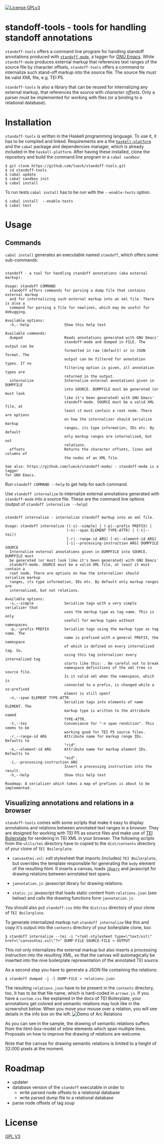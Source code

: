 [![License GPLv3](https://img.shields.io/badge/license-GPL_3-green.svg)](http://www.gnu.org/licenses/gpl-3.0.txt)

# standoff-tools - tools for handling standoff annotations #

`standoff-tools` offers a command line program for handling standoff
annotations produced with
[`standoff-mode`](https://github.com/lueck/standoff-mode), a tagger for
[GNU Emacs](https://www.gnu.org/software/emacs/). While
`standoff-mode` produces external markup that references text ranges of
the source file by character offsets, `standoff-tools` offers a
command to internalize such stand-off markup into the source file. The
source file must be valid XML file, e.g. TEI P5.

`standoff-tools` is also a library that can be reused for
internalizing any external markup, that references the source with
*character offsets*. Only a parser must be implemented for working
with files (or a binding to a relational database).

# Installation #

`standoff-tools` is written in the Haskell programming language. To
use it, it has to be compiled and linked. Requirements are a the
[`haskell-platform`](https://www.haskell.org/platform/) and the
`cabal` package and dependencies manager, which is already included in
the `haskell-platform`. After having these installed, clone the
repository and build the command line program in a `cabal sandbox`:

	$ git clone https://github.com/lueck/standoff-tools.git
	$ cd standoff-tools
	$ cabal update
	$ cabal sandbox init
	$ cabal install


To run tests `cabal install` has to be run with the `--enable-tests`
option.

	$ cabal install  --enable-tests
	$ cabal test

# Usage #

## Commands ##

`cabal install` generates an executable named `standoff`, which offers
some sub-commands:

<pre><code>
standoff - a tool for handling standoff annotations (aka external markup).

Usage: standoff COMMAND
  standoff offers commands for parsing a dump file that contains external markup
  and for internalizing such external markup into an xml file. There is also a
  command for parsing a file for newlines, which may be useful for debugging.

Available options:
  -h,--help                Show this help text

Available commands:
  dumped                   Reads annotations generated with GNU Emacs'
                           standoff-mode and dumped in FILE. The output can be
                           formatted in raw (default) or in JSON format. The
                           output can be filtered for annotation types. If no
                           filtering option is given, all annotation types are
                           returned in the output.
  internalize              Internalize external annotations given in DUMPFILE
                           into SOURCE. DUMPFILE must be generated (or must look
                           like it's been generated) with GNU Emacs'
                           standoff-mode. SOURCE must be a valid XML file, at
                           least it must contain a root node. There are options
                           on how the internalizer should serialize markup
                           ranges, its type information, IDs etc. By default
                           only markup ranges are internalized, but not
                           relations.
  offsets                  Returns the character offsets, lines and columns of
                           the nodes of an XML file.

See also: https://github.com/lueck/standoff-mode/ - standoff-mode is a tagger
for GNU Emacs.
</code></pre>

Run `standoff COMMAND --help` to get help for each command.

Use `standoff internalize` to internalize external annotations
generated with `standoff-mode` into a source file. These are the
command line options (output of `standoff internalize --help`):

<pre><code>
standoff internalize - internalize standoff markup into an xml file.

Usage: standoff internalize ((-s|--simple) | (-p|--prefix PREFIX) |
                            (-n|--span ELEMENT TYPE-ATTR) | (-t|--tei))
                            [-r|--range-id ARG] [-e|--element-id ARG]
                            [-i|--processing-instruction ARG] DUMPFILE SOURCE
  Internalize external annotations given in DUMPFILE into SOURCE. DUMPFILE must
  be generated (or must look like it's been generated) with GNU Emacs'
  standoff-mode. SOURCE must be a valid XML file, at least it must contain a
  root node. There are options on how the internalizer should serialize markup
  ranges, its type information, IDs etc. By default only markup ranges are
  internalized, but not relations.

Available options:
  -s,--simple              Serialize tags with a very simple serializer that
                           uses the markup type as tag name. This is only
                           usefull for markup types without namespaces.
  -p,--prefix PREFIX       Serialize tags using the markup type as tag name. The
                           name is prefixed with a general PREFIX, the namespace
                           of which is defined on every internalized tag. So,
                           using this tag internalizer every internalized tag
                           starts like this: <PREFIX:localname
                           xmlns:PREFIX='...' ...>. Be careful not to break
                           namespace definitions of the xml tree in source file.
                           Is it valid xml when the namespace, which is
                           connected to a prefix, is changed while a so-prefixed
                           elment is still open?
  -n,--span ELEMENT TYPE-ATTR
                           Serialize tags into elements of name ELEMENT. The
                           markup type is written to the attribute named
                           TYPE-ATTR.
  -t,--tei                 Conveniance for "-n span rendition". This seems to be
                           working good for TEI P5 source files.
  -r,--range-id ARG        Attribute name for markup range IDs. Defaults to
                           "rid".
  -e,--element-id ARG      Attribute name for markup element IDs. Defaults to
                           "eid".
  -i,--processing-instruction ARG
                           Insert a processing instruction into the result.
  -h,--help                Show this help text

Roadmap: A serializer which takes a map of prefixes is about to be implemented.
</code></pre>

## Visualizing annotations and relations in a browser ##

`standoff-tools` comes with some scripts that make it easy to display
annotations and relations between annotated text ranges in a
browser. They are designed for working with TEI P5 as source files and
make use of
[TEI Boilerplate](https://github.com/GrantLS/TEI-Boilerplate) for
rendering in TEI XML in your browser. The following scripts from the
`utils/tei` directory have to copied to the `dist/contents` directory of
your clone of `TEI Boilerplate`:

- `canvas4tei.xsl`: xslt stylesheet that imports (includes) `TEI
  Boilerplate`, but overrides the template responsible for generating
  the `body` element of the resulting html. It inserts a canvas, loads
  [`jQuery`](https://jquery.com/) and javascript for drawing relations
  between annotated text spans.

- `jannotation.js`: javascript library for drawing relations.

- `static.js`: javascript that loads static content from
  `relations.json` (see below) and calls the drawing functions form
  `jannotation.js`.

You should also put `standoff.css` into the `dist/css` directory of
your clone of `TEI Boilerplate`.

To generate internalized markup run `standoff internalize` like this
and copy it's output into the `contents` directory of your boilerplate
clone, too:

	$ standoff internalize --tei -i "<?xml-stylesheet type=\"text/xsl\" href=\"canvas4tei.xsl\"?>" DUMP-FILE SOURCE-FILE > OUTPUT

This not only internalizes the external markup but also inserts a
processing instruction into the resulting XML, so that the canvas will
automagically be inserted into the nive boilerplate representation of
the annotated TEI source.

As a second step you have to generate a JSON file containing the
relations:

	$ standoff dumped -j -l DUMP-FILE > relations.json

The resulting `relations.json` have to be present in the `contents`
directory, too. It has to be that file name, which is hard-coded in
`arrows.js`. If you have a `custom.css` like explained in the docs of
TEI Boilerplate, your annotations get colored and semantic relations
may look like in the screenshot below. When you move your mouse over a
relation, you will see details in the info box on the left:
![Demo of Arc Relations](utils/tei/sample.png)

As you can see in the sample, the drawing of semantic relations
suffers from the html-box-model of inline elements which span multiple
lines. Proposals on how to improve the drawing of relations are
welcome.

Note that the canvas for drawing semantic relations is limited to a
height of 32.000 pixels at the moment.

# Roadmap #

- updater
- database version of the `standoff` executable in order to
  + write parsed node offsets to a relational database
  + write parsed dump file to a relational database
- parse node offsets of tag soup

# License #

[GPL V3](http://www.gnu.org/licenses/gpl-3.0.txt)

